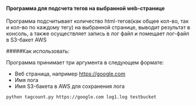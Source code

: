 #### Программа для подсчета тегов на выбранной web-странице
Программа подсчитывает количество html-тегов(как общее кол-во, так и кол-во по каждому тегу) на выбранной странице, выводит результат в консоль, а также осуществляет запись в лог файл и помещает лог-файл в S3-бакет AWS

#####Как использовать:

Программа принимает три аргумента в следующем формате:
 - Веб страница, например https://google.com
 - Имя лога
 - Имя S3-бакета в AWS для сохранения лога
```buildoutcfg
python tagcount.py https://google.com log1.log testbucket
```
